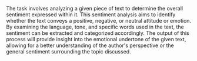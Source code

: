<a name="Description"></a>

The task involves analyzing a given piece of text to determine the overall sentiment expressed within it. This sentiment analysis aims to identify whether the text conveys a positive, negative, or neutral attitude or emotion. By examining the language, tone, and specific words used in the text, the sentiment can be extracted and categorized accordingly. The output of this process will provide insight into the emotional undertone of the given text, allowing for a better understanding of the author's perspective or the general sentiment surrounding the topic discussed.